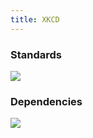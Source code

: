 ```yaml
---
title: XKCD
---
```


### Standards

![](https://imgs.xkcd.com/comics/standards_2x.png)


### Dependencies

![](https://imgs.xkcd.com/comics/dependency_2x.png)